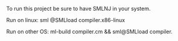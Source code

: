 To run this project be sure to have SMLNJ in your system.

Run on linux: sml @SMLload compiler.x86-linux

Run on other OS: ml-build compiler.cm && sml@SMLload compiler.<YOUR EXTENSION>